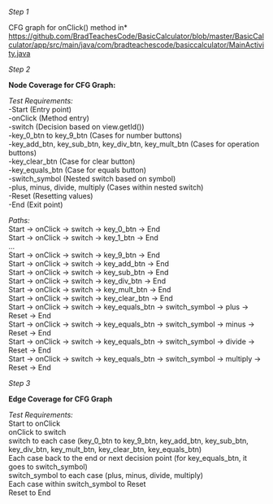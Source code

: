 *Step 1*

CFG graph for onClick() method in* https://github.com/BradTeachesCode/BasicCalculator/blob/master/BasicCalculator/app/src/main/java/com/bradteachescode/basiccalculator/MainActivity.java 

*Step 2* <br>

**Node Coverage for CFG Graph:** 

*Test Requirements:* <br>
-Start (Entry point) <br>
-onClick (Method entry) <br>
-switch (Decision based on view.getId()) <br>
-key_0_btn to key_9_btn (Cases for number buttons) <br>
-key_add_btn, key_sub_btn, key_div_btn, key_mult_btn (Cases for operation buttons) <br>
-key_clear_btn (Case for clear button) <br>
-key_equals_btn (Case for equals button) <br>
-switch_symbol (Nested switch based on symbol) <br>
-plus, minus, divide, multiply (Cases within nested switch) <br>
-Reset (Resetting values) <br>
-End (Exit point) <br>

*Paths:* <br>
Start → onClick → switch → key_0_btn → End <br>
Start → onClick → switch → key_1_btn → End <br>
... <br>
Start → onClick → switch → key_9_btn → End <br>
Start → onClick → switch → key_add_btn → End <br>
Start → onClick → switch → key_sub_btn → End <br>
Start → onClick → switch → key_div_btn → End <br>
Start → onClick → switch → key_mult_btn → End <br>
Start → onClick → switch → key_clear_btn → End <br>
Start → onClick → switch → key_equals_btn → switch_symbol → plus → Reset → End <br>
Start → onClick → switch → key_equals_btn → switch_symbol → minus → Reset → End <br>
Start → onClick → switch → key_equals_btn → switch_symbol → divide → Reset → End <br>
Start → onClick → switch → key_equals_btn → switch_symbol → multiply → Reset → End <br>

*Step 3* <br>

**Edge Coverage for CFG Graph**

*Test Requirements:* <br>
Start to onClick <br>
onClick to switch <br>
switch to each case (key_0_btn to key_9_btn, key_add_btn, key_sub_btn, key_div_btn, key_mult_btn, key_clear_btn, key_equals_btn) <br>
Each case back to the end or next decision point (for key_equals_btn, it goes to switch_symbol) <br>
switch_symbol to each case (plus, minus, divide, multiply) <br>
Each case within switch_symbol to Reset <br>
Reset to End <br>

